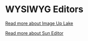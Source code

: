 # WYSIWYG Editors

[Read more about Image Up Lake](lake.md)

[Read more about Sun Editor](suneditor.md)
